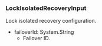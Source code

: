 ### LockIsolatedRecoveryInput
Lock isolated recovery configuration.

- failoverId: System.String
  - Failover ID.

